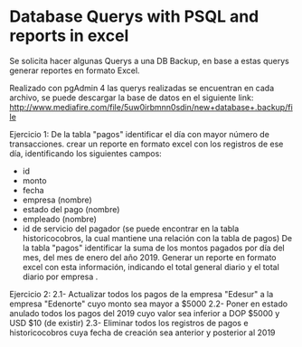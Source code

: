 # Database Querys with PSQL and reports in excel
 Se solicita hacer algunas Querys a una DB Backup, en base a estas querys generar reportes en formato Excel.

Realizado con pgAdmin 4
las querys realizadas se encuentran en cada archivo, se puede descargar la base de datos en el siguiente link:
http://www.mediafire.com/file/5uw0irbmnn0sdin/new+database+.backup/file

Ejercicio 1:
De la tabla "pagos" identificar el día con mayor número de transacciones.
crear un reporte en formato excel con los registros de ese día, identificando los siguientes campos:
- id
- monto
- fecha
- empresa (nombre)
- estado del pago (nombre)
- empleado (nombre)
- id de servicio del pagador (se puede encontrar en la tabla historicocobros, la cual mantiene una relación con la tabla de pagos)
De la tabla "pagos" identificar la suma de los montos pagados por día del mes, del mes de enero del año 2019. 
Generar un reporte en formato excel con esta información, indicando el total general diario y el total diario por empresa .

Ejercicio 2:
2.1- Actualizar todos los pagos de la empresa "Edesur" a la empresa "Edenorte" cuyo monto sea mayor a $5000
2.2- Poner en estado anulado todos los pagos del 2019 cuyo valor sea inferior a DOP $5000 y USD $10 (de existir)
2.3- Eliminar todos los registros de pagos e historicocobros cuya fecha de creación sea anterior y posterior al 2019
